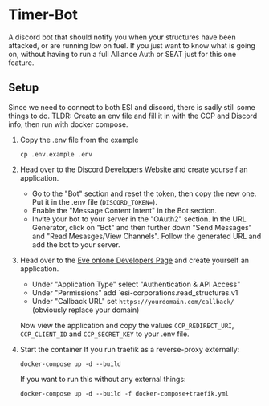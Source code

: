 # Timer-Bot

A discord bot that should notify you when your structures have been attacked, or are running low on fuel.
If you just want to know what is going on, without having to run a full Alliance Auth or SEAT just for this one feature.

## Setup

Since we need to connect to both ESI and discord, there is sadly still some things to do.
TLDR: Create an env file and fill it in with the CCP and Discord info, then run with docker compose.

1. Copy the .env file from the example
    ```shell
    cp .env.example .env
    ```

2. Head over to the [Discord Developers Website](https://discord.com/developers/) and create yourself an application.
    - Go to the "Bot" section and reset the token, then copy the new one. Put it in the .env file (`DISCORD_TOKEN=`).
    - Enable the "Message Content Intent" in the Bot section.
    - Invite your bot to your server in the "OAuth2" section. In the URL Generator, click on "Bot" and then
    further down "Send Messages" and "Read Mesasges/View Channels". Follow the generated URL and add the bot to your server.

3. Head over to the [Eve onlone Developers Page](https://developers.eveonline.com/) and create yourself an application.
    - Under "Application Type" select "Authentication & API Access"
    - Under "Permissions" add `esi-corporations.read_structures.v1
    - Under "Callback URL" set `https://yourdomain.com/callback/` (obviously replace your domain)

    Now view the application and copy the values `CCP_REDIRECT_URI`, `CCP_CLIENT_ID` and `CCP_SECRET_KEY` to your .env file.

4. Start the container
    If you run traefik as a reverse-proxy externally:
    ```shell
    docker-compose up -d --build
    ```
    If you want to run this without any external things:
    ```shell
    docker-compose up -d --build -f docker-compose+traefik.yml
    ```
